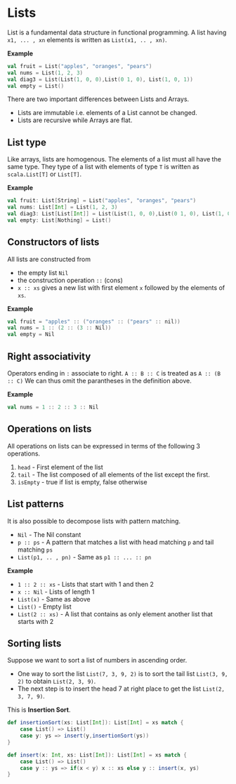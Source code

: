 # Lists

List is a fundamental data structure in functional programming. A list having `x1, ... , xn` elements is written as `List(x1, .. , xn)`.

**Example**

``` scala
val fruit = List("apples", "oranges", "pears")
val nums = List(1, 2, 3)
val diag3 = List(List(1, 0, 0),List(0 1, 0), List(1, 0, 1))
val empty = List()
```

There are two important differences between Lists and Arrays.
- Lists are immutable i.e. elements of a List cannot be changed.
- Lists are recursive while Arrays are flat.

## List type
Like arrays, lists are homogenous. The elements of a list must all have the same type. They type of a list with elements of type `T` is written as `scala.List[T]` or `List[T]`.

**Example**
``` scala
val fruit: List[String] = List("apples", "oranges", "pears")
val nums: List[Int] = List(1, 2, 3)
val diag3: List[List[Int]] = List(List(1, 0, 0),List(0 1, 0), List(1, 0, 1))
val empty: List[Nothing] = List()
```

## Constructors of lists
All lists are constructed from
- the empty list `Nil`
- the construction operation `::` (cons)
- `x :: xs` gives a new list with first element `x` followed by the elements of `xs`.

**Example**
``` scala
val fruit = "apples" :: ("oranges" :: ("pears" :: nil))
val nums = 1 :: (2 :: (3 :: Nil))
val empty = Nil
```

## Right associativity
Operators ending in `:` associate to right. 
`A :: B :: C` is treated as `A :: (B :: C)`
We can thus omit the parantheses in the definition above.

**Example**
``` scala
val nums = 1 :: 2 :: 3 :: Nil
```

## Operations on lists
All operations on lists can be expressed in terms of the following 3 operations.
1. `head` - First element of the list
2. `tail` - The list composed of all elements of the list except the first.
3. `isEmpty` - true if list is empty, false otherwise

## List patterns
It is also possible to decompose lists with pattern matching.
- `Nil` - The Nil constant
- `p :: ps` - A pattern that matches a list with head matching `p` and tail matching `ps`
- `List(p1, .. , pn)` - Same as `p1 :: ... :: pn`

**Example**
- `1 :: 2 :: xs` - Lists that start with 1 and then 2
- `x :: Nil` - Lists of length 1
- `List(x)` - Same as above
- `List()` - Empty list
- `List(2 :: xs)` - A list that contains as only element another list that starts with 2

## Sorting lists
Suppose we want to sort a list of numbers in ascending order.
- One way to sort the list `List(7, 3, 9, 2)` is to sort the tail list `List(3, 9, 2)` to obtain `List(2, 3, 9)`.
- The next step is to insert the head 7 at right place to get the list `List(2, 3, 7, 9)`.

This is **Insertion Sort**.

``` scala
def insertionSort(xs: List[Int]): List[Int] = xs match {
    case List() => List()
    case y: ys => insert(y,insertionSort(ys))
}

def insert(x: Int, xs: List[Int]): List[Int] = xs match {
    case List() => List()
    case y :: ys => if(x < y) x :: xs else y :: insert(x, ys)
}
```